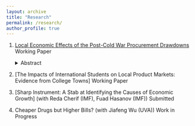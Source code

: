 ```yaml
---
layout: archive
title: "Research"
permalink: /research/
author_profile: true
---
```



1. [Local Economic Effects of the Post-Cold War Procurement Drawdowns](../files/paper1.pdf)
   Working Paper
   <details><summary>Abstract</summary>   
   Abstract
   </details>


2. [The Impacts of International Students on Local Product Markets: Evidence from College Towns] 
   Working Paper <br/>

3. [Sharp Instrument: A Stab at Identifying the Causes of Economic Growth] (with Reda Cherif (IMF), Fuad Hasanov (IMF)) 
   Submitted

4. Cheaper Drugs but Higher Bills? (with Jiafeng Wu (UVA)) 
   Work in Progress
